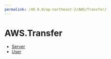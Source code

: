 ```yaml
---
permalink: /48.0.0/ap-northeast-2/AWS/Transfer/
---
```


# AWS.Transfer



* [Server](Server.md)
* [User](User.md)